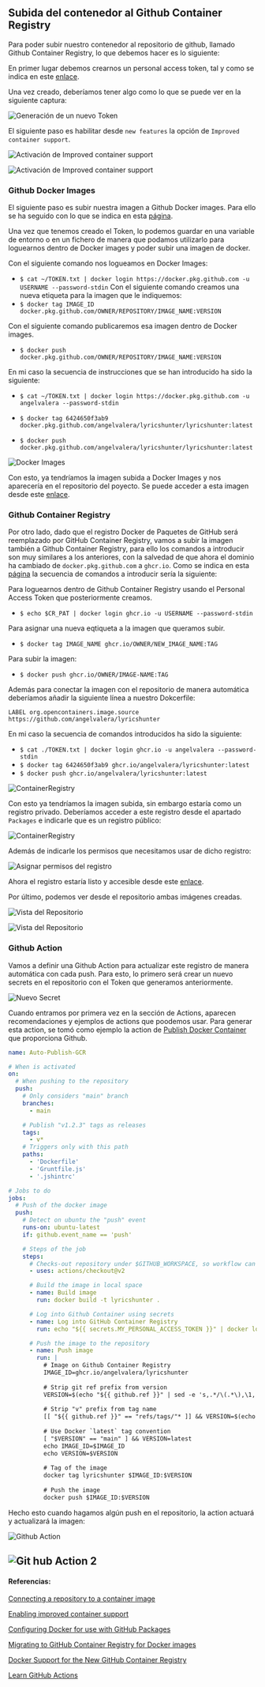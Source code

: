 ## Subida del contenedor al Github Container Registry

Para poder subir nuestro contenedor al repositorio de github, llamado Github Container Registry, lo que debemos hacer es lo siguiente:

En primer lugar debemos crearnos un personal access token, tal y como se indica en este [enlace](https://docs.github.com/es/free-pro-team@latest/github/authenticating-to-github/creating-a-personal-access-token).

Una vez creado, deberíamos tener algo como lo que se puede ver en la siguiente captura:

![Generación de un nuevo Token](../Img/Img_GCR/Token.png "Generación de un nuevo Token")

El siguiente paso es habilitar desde `new features` la opción de `Improved container support`.

![Activación de Improved container support](../Img/Img_GCR/feature1.png "Activación de Improved container support")

![Activación de Improved container support](../Img/Img_GCR/feature.png "Activación de Improved container support")



### Github Docker Images

El siguiente paso es subir nuestra imagen a Github Docker images. Para ello se ha seguido con lo que se indica en esta [página](https://docs.github.com/es/free-pro-team@latest/packages/using-github-packages-with-your-projects-ecosystem/configuring-docker-for-use-with-github-packages). 

Una vez que tenemos creado el Token, lo podemos guardar en una variable de entorno o en un fichero de manera que podamos utilizarlo para loguearnos dentro de Docker images y poder subir una imagen de docker.

Con el siguiente comando nos logueamos en Docker Images:
- `$ cat ~/TOKEN.txt | docker login https://docker.pkg.github.com -u USERNAME --password-stdin`
Con el siguiente comando creamos una nueva etiqueta para la imagen que le indiquemos:
- `$ docker tag IMAGE_ID docker.pkg.github.com/OWNER/REPOSITORY/IMAGE_NAME:VERSION`

Con el siguiente comando publicaremos esa imagen dentro de Docker images.
- `$ docker push docker.pkg.github.com/OWNER/REPOSITORY/IMAGE_NAME:VERSION`

En mi caso la secuencia de instrucciones que se han introducido ha sido la siguiente:

* `$ cat ~/TOKEN.txt | docker login https://docker.pkg.github.com -u angelvalera --password-stdin`

* `$ docker tag 6424650f3ab9 docker.pkg.github.com/angelvalera/lyricshunter/lyricshunter:latest`

* `$ docker push docker.pkg.github.com/angelvalera/lyricshunter/lyricshunter:latest`

![Docker Images](../Img/Img_GCR/Dockerimages.png "Docker Images")

Con esto, ya tendríamos la imagen subida a Docker Images y nos aparecería en el repositorio del poyecto. Se puede acceder a esta imagen desde este [enlace](https://github.com/AngelValera/LyricsHunter/packages/513671).

### Github Container Registry

Por otro lado, dado que el registro Docker de Paquetes de GitHub será reemplazado por GitHub Container Registry, vamos a subir la imagen también a Github Container Registry, para ello los comandos a introducir son muy similares a los anteriores, con la salvedad de que ahora el dominio ha cambiado de `docker.pkg.github.com` a `ghcr.io`. Como se indica en esta [página](https://docs.github.com/es/free-pro-team@latest/packages/managing-container-images-with-github-container-registry/connecting-a-repository-to-a-container-image#connecting-a-repository-to-a-container-image-on-the-command-line) la secuencia de comandos a introducir sería la siguiente:

Para loguearnos dentro de Github Container Registry usando el Personal Access Token que posteriormente creamos.
* `$ echo $CR_PAT | docker login ghcr.io -u USERNAME --password-stdin`

Para asignar una nueva eqtiqueta a la imagen que queramos subir.
* `$ docker tag IMAGE_NAME ghcr.io/OWNER/NEW_IMAGE_NAME:TAG`

Para subir la imagen:
* `$ docker push ghcr.io/OWNER/IMAGE-NAME:TAG`

Además para conectar la imagen con el repositorio de manera automática deberíamos añadir la siguiente línea a nuestro Dokcerfile:

`LABEL org.opencontainers.image.source https://github.com/angelvalera/lyricshunter`

En mi caso la secuencia de comandos introducidos ha sido la siguiente:

* `$ cat ./TOKEN.txt | docker login ghcr.io -u angelvalera --password-stdin`
* `$ docker tag 6424650f3ab9 ghcr.io/angelvalera/lyricshunter:latest`
* `$ docker push ghcr.io/angelvalera/lyricshunter:latest`

![ContainerRegistry](../Img/Img_GCR/ContainerRegistry.png "Publicar una imagen en Github Container Registry")

Con esto ya tendríamos la imagen subida, sin embargo estaría como un registro privado. Deberíamos acceder a este registro desde el apartado `Packages` e indicarle que es un registro público:

![ContainerRegistry](../Img/Img_GCR/ConfContainer.png "Configurar el registro de Github Container Registry")

Además de indicarle los permisos que necesitamos usar de dicho registro:

![Asignar permisos del registro](../Img/Img_GCR/permisos.png "Asignar permisos del registro")

Ahora el registro estaría listo y accesible desde este [enlace](https://github.com/users/AngelValera/packages/container/package/lyricshunter).


Por último, podemos ver desde el repositorio ambas imágenes creadas.

![Vista del Repositorio](../Img/Img_GCR/Repositorio.png "Vista del Repositorio")

![Vista del Repositorio](../Img/Img_GCR/Repositorio2.png "Vista del Repositorio")

### Github Action

Vamos a definir una Github Action para actualizar este registro de manera automática con cada push. Para esto, lo primero será crear un nuevo secrets en el repositorio con el Token que generamos anteriormente.

![Nuevo Secret](../Img/Img_GCR/secrets.png "Nuevo Secret")

Cuando entramos por primera vez en la sección de Actions, aparecen recomendaciones y ejemplos de actions que poodemos usar. Para generar esta action, se tomó como ejemplo la action de [Publish Docker Container](https://github.com/actions/starter-workflows/blob/2d3a2e57d3052cb97d2f78f589d60326bd2bbc50/ci/docker-publish.yml) que proporciona Github.

```yml
name: Auto-Publish-GCR

# When is activated
on:
  # When pushing to the repository
  push:
    # Only considers "main" branch
    branches:
      - main

    # Publish "v1.2.3" tags as releases
    tags:
      - v*
    # Triggers only with this path
    paths:
      - 'Dockerfile'
      - 'Gruntfile.js'
      - '.jshintrc'

# Jobs to do
jobs:
  # Push of the docker image
  push:
    # Detect on ubuntu the "push" event
    runs-on: ubuntu-latest
    if: github.event_name == 'push'

    # Steps of the job
    steps:
      # Checks-out repository under $GITHUB_WORKSPACE, so workflow can access it
      - uses: actions/checkout@v2

      # Build the image in local space
      - name: Build image
        run: docker build -t lyricshunter .

      # Log into Github Container using secrets
      - name: Log into GitHub Container Registry
        run: echo "${{ secrets.MY_PERSONAL_ACCESS_TOKEN }}" | docker login ghcr.io -u angelvalera --password-stdin

      # Push the image to the repository
      - name: Push image
        run: |
          # Image on Github Container Registry
          IMAGE_ID=ghcr.io/angelvalera/lyricshunter
          
          # Strip git ref prefix from version
          VERSION=$(echo "${{ github.ref }}" | sed -e 's,.*/\(.*\),\1,')
          
          # Strip "v" prefix from tag name
          [[ "${{ github.ref }}" == "refs/tags/"* ]] && VERSION=$(echo $VERSION | sed -e 's/^v//')
          
          # Use Docker `latest` tag convention
          [ "$VERSION" == "main" ] && VERSION=latest
          echo IMAGE_ID=$IMAGE_ID
          echo VERSION=$VERSION
          
          # Tag of the image
          docker tag lyricshunter $IMAGE_ID:$VERSION
          
          # Push the image
          docker push $IMAGE_ID:$VERSION

```
Hecho esto cuando hagamos algún push en el repositorio, la action actuará y actualizará la imagen:

![Github Action](../Img/Img_GCR/action.png "Nuevo Secret")

![Git hub Action 2](../Img/Img_GCR/action2.png "Nuevo Secret")
---
#### Referencias:

[Connecting a repository to a container image](https://docs.github.com/en/free-pro-team@latest/packages/managing-container-images-with-github-container-registry/connecting-a-repository-to-a-container-image)

[Enabling improved container support](https://docs.github.com/en/free-pro-team@latest/packages/getting-started-with-github-container-registry/enabling-improved-container-support)

[Configuring Docker for use with GitHub Packages](https://docs.github.com/es/free-pro-team@latest/packages/using-github-packages-with-your-projects-ecosystem/configuring-docker-for-use-with-github-packages)


[Migrating to GitHub Container Registry for Docker images](https://docs.github.com/es/free-pro-team@latest/packages/getting-started-with-github-container-registry/migrating-to-github-container-registry-for-docker-images)

[Docker Support for the New GitHub Container Registry](https://www.docker.com/blog/docker-support-for-the-new-github-container-registry/)

[Learn GitHub Actions](https://docs.github.com/en/free-pro-team@latest/actions/learn-github-actions)